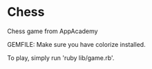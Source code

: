 # Chess

Chess game from AppAcademy

GEMFILE:
Make sure you have colorize installed.

To play, simply run 'ruby lib/game.rb'.
